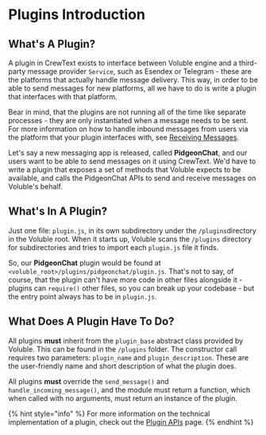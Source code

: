 # Plugins Introduction

## What's A Plugin?

A plugin in CrewText exists to interface between Voluble engine and a third-party message provider `Service`, such as Esendex or Telegram - these are the platforms that actually handle message delivery. This way, in order to be able to send messages for new platforms, all we have to do is write a plugin that interfaces with that platform.

Bear in mind, that the plugins are not running all of the time like separate processes - they are only instantiated when a message needs to be sent. For more information on how to handle inbound messages from users via the platform that your plugin interfaces with, see [Receiving Messages](receiving-messages.md).

Let's say a new messaging app is released, called **PidgeonChat**, and our users want to be able to send messages on it using CrewText. We'd have to write a plugin that exposes a set of methods that Voluble expects to be available, and calls the PidgeonChat APIs to send and receive messages on Voluble's behalf.

## What's In A Plugin?

Just one file: `plugin.js`, in its own subdirectory under the `/plugins`directory in the Voluble root. When it starts up, Voluble scans the `/plugins` directory for subdirectories and tries to import each `plugin.js` file it finds.

So, our **PidgeonChat** plugin would be found at `<voluble_root>/plugins/pidgeonchat/plugin.js`. That's not to say, of course, that the plugin can't have more code in other files alongside it - plugins can `require()` other files, so you can break up your codebase - but the entry point always has to be in `plugin.js`.

## What Does A Plugin Have To Do?

All plugins **must** inherit from the `plugin_base` abstract class provided by Voluble. This can be found in the `/plugins` folder. The constructor call requires two parameters: `plugin_name` and `plugin_description`. These are the user-friendly name and short description of what the plugin does.

All plugins **must** override the `send_message()` and `handle_incoming_message()`, and the module must return a function, which when called with no arguments, must return an instance of the plugin.

{% hint style="info" %}
For more information on the technical implementation of a plugin, check out the [Plugin APIs](plugin-apis.md) page.
{% endhint %}

